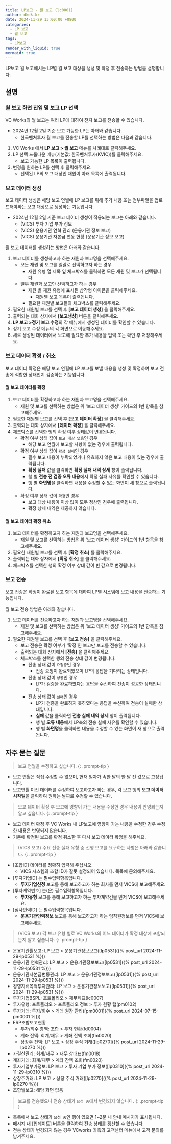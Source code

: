 ```yaml
---
title: LP보고 - 월 보고 (lc0001)
author: dkdk.kr
date: 2024-11-29 13:00:00 +0800
categories:
  - LP 보고
  - 월 보고
tags:
  - LP보고
render_with_liquid: true
mermaid: true
---
```

LP보고 월 보고에서는 LP별 월 보고 대상을 생성 및 확정 후 전송하는 방법을 설명합니다. 

## 설명

### 월 보고 화면 진입 및 보고 LP 선택
VC Works의 월 보고는 여러 LP에 대하여 전자 보고를 전송할 수 있습니다.
- 2024년 12월 2일 기준 보고 가능한 LP는 아래와 같습니다.
	- 한국벤처투자 
월 보고를 전송할 LP를 선택하는 방법은 다음과 같습니다. 
1. VC Works 에서 **LP 보고 > 월 보고** 메뉴를 차례대로 클릭해주세요. 
2. LP 선택 드롭다운 메뉴(기본값: 한국벤처투자(KVIC))를 클릭해주세요.
	- 보고 가능한 LP 목록이 출력됩니다.
3. 변경을 원하는 LP를 선택 후 클릭해주세요.
	- 선택된 LP의 보고 대상인 재원이 아래 목록에 출력됩니다.

### 보고 데이터 생성
보고 데이터 생성은 해당 보고 연월에 LP 보고를 위해 추가 내용 또는 첨부파일을 업로드해야하는 보고 대상으로 생성하는 기능입니다.
- 2024년 12월 2일 기준 보고 데이터 생성이 적용되는 보고는 아래와 같습니다.
	- (VICS) 투자 기업 부가 정보
	- (VICS) 운용기관 연혁 관리 (운용기관 정보 보고)
	- (VICS) 운용기관 자본금 변동 현황 (운용기관 정보 보고)

월 보고 데이터를 생성하는 방법은 아래와 같습니다.
1. 보고 데이터를 생성하고자 하는 재원과 보고명을 선택해주세요.
	- 모든 재원 및 보고를 일괄로 선택하고자 하는 경우
		- 재원 유형 열 제목 옆 체크박스를 클릭하면 모든 재원 및 보고가 선택됩니다.
	- 일부 재원과 보고만 선택하고자 하는 경우
		- 재원 별 재원 유형에 표시된 삼각형 아이콘을 클릭해주세요.
			- 재원별 보고 목록이 출력됩니다.
		- 필요한 재원별 보고들의 체크박스를 클릭해주세요.
2. 필요한 재원별 보고를 선택 후 **[보고 데이터 생성]** 을 클릭해주세요.
3. 출력되는 대화 상자에서 **[보고생성]** 버튼을 클릭해주세요.
4. **LP 보고 >정기 보고 수정**의 각 메뉴에서 생성된 데이터를 확인할 수 있습니다.
5. 정기 보고 수정 메뉴의 각 화면으로 이동해주세요.
6. 새로 생성된 데이터에서 보고에 필요한 추가 내용을 입력 또는 확인 후 저장해주세요. 

### 보고 데이터 확정 / 취소
보고 데이터 확정은 해당 보고 연월에 LP 보고를 보낼 내용을 생성 및 확정하여 보고 전송에 적합한 상태인지 검증하는 기능입니다.

#### 월 보고 데이터를 확정
1. 보고 데이터를 확정하고자 하는 재원과 보고명을 선택해주세요.
	- 재원 및 보고를 선택하는 방법은 위 '보고 데이터 생성' 가이드의 1번 항목을 참고해주세요.
2. 필요한 재원별 보고를 선택 후 **[보고 데이터 확정]** 을 클릭해주세요.
3. 출력되는 대화 상자에서 **[데이터 확정]** 을 클릭해주세요.
4. 체크박스를 선택한 행의 확정 여부 상태값이 변경됩니다.
	- 확정 여부 상태 값이 `보고 대상 없음`인 경우
		- 해당 보고 연월에 보고할 사항이 없는 경우에 출력됩니다.
	- 확정 여부 상태 값이 `확정 실패`인 경우
		- 필수 보고 내용이 누락되었거나 유효하지 않은 보고 내용이 있는 경우에 출력됩니다.
		- **확정 실패** 값을 클릭하면 **확정 실패 내역 상세** 창이 출력됩니다.
		- 행 별 **전송 전 검증 오류 내용**에서 확정 실패 사유를 확인할 수 있습니다.
		- 행 별 **화면명**을 클릭하면 내용을 수정할 수 있는 화면이 새 창으로 출력됩니다.
	- 확정 여부 상태 값이 `확정`인 경우
		- 보고 대상 내용이 이상 없이 모두 정상인 경우에 출력됩니다.
		- 확정 상세 내역은 제공하지 않습니다.

#### 월 보고 데이터 확정 취소
1. 보고 데이터를 확정하고자 하는 재원과 보고명을 선택해주세요.
	- 재원 및 보고를 선택하는 방법은 위 '보고 데이터 생성' 가이드의 1번 항목을 참고해주세요.
2. 필요한 재원별 보고를 선택 후 **[확정 취소]** 를 클릭해주세요.
3. 출력되는 대화 상자에서 **[확정 취소]** 를 클릭해주세요.
4. 체크박스를 선택한 행의 확정 여부 상태 값이 빈 값으로 변경됩니다.

### 보고 전송
보고 전송은 확정이 완료된 보고 항목에 대하여 LP별 시스템에 보고 내용을 전송하는 기능입니다.

월 보고 전송 방법은 아래와 같습니다.
1. 보고 데이터를 전송하고자 하는 재원과 보고명을 선택해주세요.
	- 재원 및 보고를 선택하는 방법은 위 '보고 데이터 생성' 가이드의 1번 항목을 참고해주세요.
2. 필요한 재원별 보고를 선택 후 **[보고 전송]** 을 클릭해주세요.
	- 보고 전송은 확정 여부가 '확정'인 보고만 보고를 전송할 수 있습니다.
	- 출력되는 대화 상자에서 **[전송]** 을 클릭해주세요.
	- 체크박스를 선택한 행의 전송 상태 값이 변경됩니다.
		- 전송 상태 값이 `요청중`인 경우
			- 전송 요청이 완료되었으며 LP의 응답을 기다리는 상태입니다.
		- 전송 상태 값이 `성공`인 경우
			- LP가 검증을 완료하였다는 응답을 수신하여 전송이 성공한 상태입니다.
		- 전송 상태 값이 `실패`인 경우
			- LP가 검증을 완료하지 못하였다는 응답을 수신하여 전송이 실패한 상태입니다.
			- **실패** 값을 클릭하면 **전송 실패 내역 상세** 창이 출력됩니다.
			- 행 별 **오류 내용**에서 LP측의 전송 실패 사유를 확인할 수 있습니다.
			- 행 별 **화면명**을 클릭하면 내용을 수정할 수 있는 화면이 새 창으로 출력됩니다.

## 자주 묻는 질문

> 보고 연월을 수정하고 싶습니다.
{: .prompt-tip }

- 보고 연월은 직접 수정할 수 없으며, 현재 일자가 속한 달의 한 달 전 값으로 고정됩니다.
- 보고연월 이전 데이터를 수정하여 보고하고자 하는 경우, 각 보고 행의 **보고 데이터 시작일**을 클릭하여 원하는 날짜로 수정할 수 있습니다.

> 보고 데이터 확정 후 보고에 영향이 가는 내용을 수정한 경우 내용이 반영되는지 알고 싶습니다.
{: .prompt-tip }

- 보고 데이터 확정 후 VC Works 내 LP보고에 영향이 가는 내용을 수정한 경우 수정한 내용은 반영되지 않습니다.
- 기존에 확정된 보고를 확정 취소한 후 다시 보고 데이터 확정을 해주세요.

> (VICS 보고) 주요 전송 실패 유형 중 선행 보고를 요구하는 사항은 아래와 같습니다.
{: .prompt-tip }
 
- [조합ID] 데이터를 정확히 입력해 주십시오. 
	- VICS 시스템의 조합 ID가 잘못 설정되어 있습니다. 똑똑에 문의해주세요.
- [투자기업ID] 는 필수입력항목입니다. 
	- **투자기업신청** 보고를 통해 보고하고자 하는 회사를 먼저 VICS에 보고해주세요.
- [투자계약번호] 는(은) 필수입력항목입니다. 
	- **투자유형** 보고를 통해 보고하고자 하는 투자계약건을 먼저 VICS에 보고해주세요.
- [심사인력ID] 는 필수입력항목입니다. 
	- **운용기관인력정보** 보고를 통해 보고하고자 하는 임직원정보를 먼저 VICS에 보고해주세요.

> (VICS 보고) 각 보고 유형 별로 VC Works의 어느 데이터가 확정 대상에 포함되는지 알고 싶습니다.
{: .prompt-tip }

- 운용기관월보고: LP 보고 > 운용기관정보보고([lp0531]({% post_url 2024-11-29-lp0531 %}))
- 운용기관 연혁관리: LP 보고 > 운용기관정보보고([lp0531]({% post_url 2024-11-29-lp0531 %}))
- 운용기관자본금변동관리: LP 보고 > 운용기관정보보고([lp0531]({% post_url 2024-11-29-lp0531 %}))
- 경영지배목적투자관리: LP 보고 > 운용기관정보보고([lp0531]({% post_url 2024-11-29-lp0531 %}))
- 투자기업BSPL: 포트폴리오 > 재무제표(lc0007)
- 투자유형: 포트폴리오 > 포트폴리오 정보 > 투자 현황 탭(pm0102)
- 투자거래: 투자/회수 > 거래 원장 관리([pm0001]({% post_url 2024-07-15-pm0001 %}))
- ERP조합보고현황
	- 투자/회수 총액: 조합 > 투자 현황(fd0004)
	- 계좌 잔액: 회계/재무 > 계좌 잔액 조회(fm0020)
	- 상장주 잔액: LP 보고 > 상장 주식 거래([lp0270]({% post_url 2024-11-29-lp0270 %}))
- 가결산관리: 회계/재무 > 재무 상태표(fm0018)
- 계좌거래: 회계/재무 > 계좌 잔액 조회(fm0020)
- 투자기업부가정보: LP 보고 > 투자 기업 부가 정보([lp0310]({% post_url 2024-11-29-lp0310 %}))
- 상장주거래: LP 보고 > 상장 주식 거래([lp0270]({% post_url 2024-11-29-lp0270 %}))
- 조합월보고: 해당 화면 없음


> 보고를 전송했으나 전송 상태가 `요청 중`에서 변경되지 않습니다.
{: .prompt-tip }
- 목록에서 보고 상태가 `요청 중`인 행이 있으면 1~2분 내 안내 메시지가 표시됩니다. 
- 메시지 내 [업데이트] 버튼을 클릭하여 전송 상태를 갱신할 수 있습니다.
- 전송 상태가 변경되지 않는 경우 VCworks 좌측의 고객센터 메뉴에서 고객 문의를 남겨주세요.
